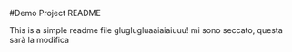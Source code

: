 #Demo Project README

This is a simple readme file
gluglugluaaiaiaiuuu!
mi sono seccato, questa sarà la modifica
